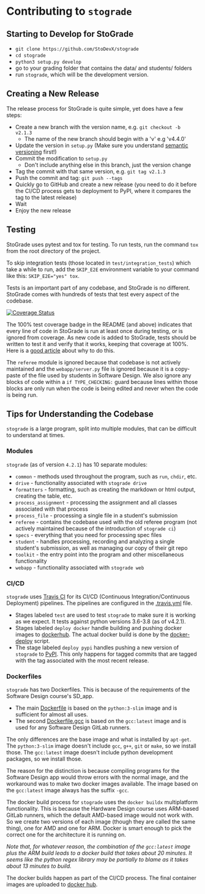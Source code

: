# Contributing to `stograde`

## Starting to Develop for StoGrade

- `git clone https://github.com/StoDevX/stograde`
- `cd stograde`
- `python3 setup.py develop`
- go to your grading folder that contains the data/ and students/ folders
- run `stograde`, which will be the development version.


## Creating a New Release

The release process for StoGrade is quite simple, yet does have a few steps:

- Create a new branch with the version name, e.g. `git checkout -b v2.1.3`
    - The name of the new branch should begin with a 'v' e.g 'v4.4.0'
- Update the version in `setup.py` (Make sure you understand [semantic versioning](https://packaging.python.org/guides/distributing-packages-using-setuptools/#semantic-versioning-preferred) first!)
- Commit the modification to `setup.py`
    - Don't include anything else in this branch, just the version change
- Tag the commit with that same version, e.g. `git tag v2.1.3`
- Push the commit and tag: `git push --tags`
- Quickly go to GitHub and create a new release (you need to do it before the CI/CD process gets to deployment to PyPI, where it compares the tag to the latest release)
- Wait
- Enjoy the new release


## Testing

StoGrade uses pytest and tox for testing.
To run tests, run the command `tox` from the root directory of the project.

To skip integration tests (those located in `test/integration_tests`) which take a while to run, add the `SKIP_E2E` environment variable to your command like this: `SKIP_E2E="yes" tox`.

Tests is an important part of any codebase, and StoGrade is no different.
StoGrade comes with hundreds of tests that test every aspect of the codebase.

[![Coverage Status](https://coveralls.io/repos/github/StoDevX/stograde/badge.svg?branch=master)](https://coveralls.io/github/StoDevX/stograde?branch=master)

The 100% test coverage badge in the README (and above) indicates that every line of code in StoGrade is run at least once during testing, or is ignored from coverage.
As new code is added to StoGrade, tests should be written to test it and verify that it works, keeping that coverage at 100%.
Here is a [good article](https://www.dein.fr/2019-09-06-test-coverage-only-matters-if-at-100-percent.html) about why to do this.

The `referee` module is ignored because that codebase is not actively maintained and the `webapp/server.py` file is ignored because it is a copy-paste of the file used by students in Software Design.
We also ignore any blocks of code within a `if TYPE_CHECKING:` guard because lines within those blocks are only run when the code is being edited and never when the code is being run.


## Tips for Understanding the Codebase

`stograde` is a large program, split into multiple modules, that can be difficult to understand at times.

### Modules

`stograde` (as of version `4.2.1`) has 10 separate modules:

- `common` - methods used throughout the program, such as `run`, `chdir`, etc.
- `drive` - functionality associated with `stograde drive`
- `formatters` - formatting, such as creating the markdown or html output, creating the table, etc.
- `process_assignment` - processing the assignment and all classes associated with that process
- `process_file` - processing a single file in a student's submission
- `referee` - contains the codebase used with the old referee program (not actively maintained because of the introduction of `stograde ci`)
- `specs` - everything that you need for processing spec files
- `student` - handles processing, recording and analyzing a single student's submission, as well as managing our copy of their git repo
- `toolkit` - the entry point into the program and other miscellaneous functionality
- `webapp` - functionality associated with `stograde web`

### CI/CD

`stograde` uses [Travis CI](https://travis-ci.com) for its CI/CD (Continuous Integration/Continuous Deployment) pipelines.
The pipelines are configured in the [.travis.yml](.travis.yml) file.

- Stages labeled `test` are used to test `stograde` to make sure it is working as we expect.
It tests against python versions 3.6-3.8 (as of v4.2.1).
- Stages labeled `deploy docker` handle building and pushing docker images to [dockerhub](https://hub.docker.com/r/stodevx/stograde).
The actual docker build is done by the [docker-deploy](script/docker-deploy) script.
- The stage labeled `deploy pypi` handles pushing a new version of `stograde` to [PyPI](https://pypi.org/project/stograde/).
This only happens for tagged commits that are tagged with the tag associated with the most recent release.

### Dockerfiles

`stograde` has two Dockerfiles.
This is because of the requirements of the Software Design course's SD_app.

- The main [Dockerfile](Dockerfile) is based on the `python:3-slim` image and is sufficient for almost all uses.
- The second [Dockerfile.gcc](Dockerfile.gcc) is based on the `gcc:latest` image and is used for any Software Design GitLab runners.

The only differences are the base image and what is installed by `apt-get`.
The `python:3-slim` image doesn't include `gcc`, `g++`, `git` or `make`, so we install those.
The `gcc:latest` image doesn't include python development packages, so we install those.

The reason for the distinction is because compiling programs for the Software Design app would throw errors with the normal image, and the workaround was to make two docker images available.
The image based on the `gcc:latest` image always has the suffix `-gcc`.

The docker build process for `stograde` uses the `docker buildx` multiplatform functionality.
This is because the Hardware Design course uses ARM-based GitLab runners, which the default AMD-based image would not work with.
So we create two versions of each image (though they are called the same thing), one for AMD and one for ARM.
Docker is smart enough to pick the correct one for the architecture it is running on.

*Note that, for whatever reason, the combination of the `gcc:latest` image plus the ARM build leads to a docker build that takes about 20 minutes. It seems like the python regex library may be partially to blame as it takes about 13 minutes to build.*

The docker builds happen as part of the CI/CD process.
The final container images are uploaded to [docker hub](https://hub.docker.com/r/stodevx/stograde).

